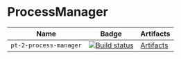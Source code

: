 # ProcessManager

| Name                     | Badge | Artifacts |
| ------------------------ | ----- | --------- |
| `pt-2-process-manager`   | [![Build status](https://ci.appveyor.com/api/projects/status/4cdx9mg9jbieikha?svg=true)](https://ci.appveyor.com/project/kalaider/pt-2-process-manager) | [Artifacts](https://ci.appveyor.com/project/kalaider/pt-2-process-manager/build/artifacts) |
